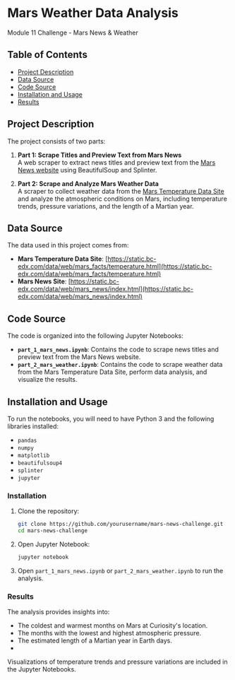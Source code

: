 # Mars Weather Data Analysis

Module 11 Challenge - Mars News & Weather


## Table of Contents

- [Project Description](#project-description)
- [Data Source](#data-source)
- [Code Source](#code-source)
- [Installation and Usage](#installation-and-usage)
- [Results](#results)

## Project Description

The project consists of two parts:

1. **Part 1: Scrape Titles and Preview Text from Mars News**  
   A web scraper to extract news titles and preview text from the [Mars News website](https://static.bc-edx.com/data/web/mars_news/index.html) using BeautifulSoup and Splinter.

2. **Part 2: Scrape and Analyze Mars Weather Data**  
   A scraper to collect weather data from the [Mars Temperature Data Site](https://static.bc-edx.com/data/web/mars_facts/temperature.html) and analyze the atmospheric conditions on Mars, including temperature trends, pressure variations, and the length of a Martian year.

## Data Source

The data used in this project comes from:

- **Mars Temperature Data Site**: [https://static.bc-edx.com/data/web/mars_facts/temperature.html](https://static.bc-edx.com/data/web/mars_facts/temperature.html)  
- **Mars News Site**: [https://static.bc-edx.com/data/web/mars_news/index.html](https://static.bc-edx.com/data/web/mars_news/index.html)

## Code Source

The code is organized into the following Jupyter Notebooks:

- **`part_1_mars_news.ipynb`**: Contains the code to scrape news titles and preview text from the Mars News website.
- **`part_2_mars_weather.ipynb`**: Contains the code to scrape weather data from the Mars Temperature Data Site, perform data analysis, and visualize the results.

## Installation and Usage

To run the notebooks, you will need to have Python 3 and the following libraries installed:

- `pandas`
- `numpy`
- `matplotlib`
- `beautifulsoup4`
- `splinter`
- `jupyter`

### Installation

1. Clone the repository:

   ```bash
   git clone https://github.com/yourusername/mars-news-challenge.git
   cd mars-news-challenge

2. Open Jupyter Notebook:

   ```bash
   jupyter notebook

3. Open `part_1_mars_news.ipynb` or `part_2_mars_weather.ipynb` to run the analysis.

### Results
The analysis provides insights into:

- The coldest and warmest months on Mars at Curiosity's location.
- The months with the lowest and highest atmospheric pressure.
- The estimated length of a Martian year in Earth days.
- 
Visualizations of temperature trends and pressure variations are included in the Jupyter Notebooks.

